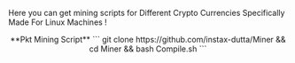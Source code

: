 
Here you can get mining scripts for Different Crypto Currencies Specifically Made For Linux Machines !<br>
<center>**Pkt Mining Script**
```
git clone https://github.com/instax-dutta/Miner && cd Miner && bash Compile.sh
```
</center>
